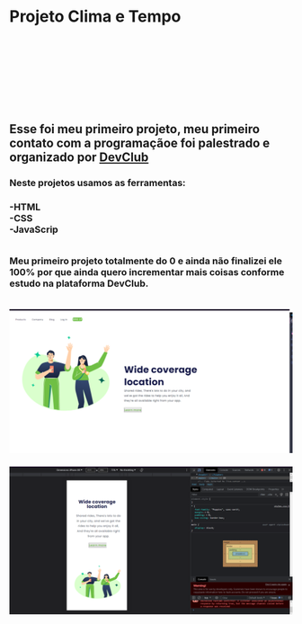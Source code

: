 <h1>Projeto Clima e Tempo <h1>
<br>
<br>
<br>
<h2> Esse foi meu primeiro projeto, meu primeiro contato com a programaçãoe foi palestrado e organizado por <a href="https://rodolfomori.com.br/devclub">DevClub</a></h2>

<h3> Neste projetos usamos as ferramentas:<h3>
-HTML
<br>
-CSS
<br>
-JavaScrip

<br>
<br>
<p>Meu primeiro projeto totalmente do 0 e ainda não finalizei ele 100% por que ainda quero incrementar mais coisas conforme estudo na plataforma DevClub.</p>

<br>
<img src="https://github.com/LucCortezDev/DevClub/blob/main/DevClub0/Desafio/image1responsividade.png?raw=true">
<br>
<br>
<img src="https://github.com/LucCortezDev/DevClub/blob/main/DevClub0/Desafio/image2responsiva.png?raw=true">
<br>


